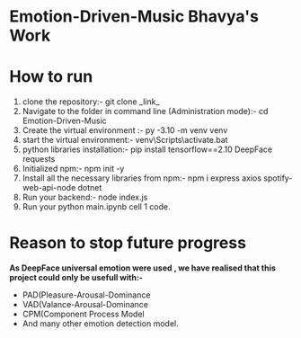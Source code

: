 # Emotion-Driven-Music Bhavya's Work

# How to run
<ol>
    <li>clone the repository:- git clone _link_ </li>
    <li>Navigate to the folder in command line (Administration mode):- cd Emotion-Driven-Music</li>
    <li>Create the virtual environment :- py -3.10 -m venv venv</li>
    <li>start the virtual environment:- venv\Scripts\activate.bat</li>
    <li>python libraries installation:- pip install tensorflow==2.10 DeepFace requests</li>
    <li>Initialized npm:- npm init -y</li>
    <li>Install all the necessary libraries from npm:- npm i express axios spotify-web-api-node dotnet </li>
    <li>Run your backend:- node index.js</li>
    <li>Run your python main.ipynb cell 1 code.</li>
</ol>

# Reason to stop future progress
<b><p>As DeepFace universal emotion were used , we have realised that this project could only be usefull with:-</b></p>
<ul>
    <li>PAD(Pleasure-Arousal-Dominance</li>
    <li>VAD(Valance-Arousal-Dominance</li>
    <li>CPM(Component Process Model</li>
    <li>And many other emotion detection model.</li>
</ul>

